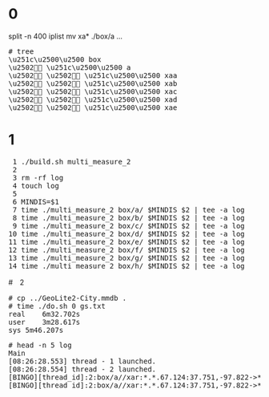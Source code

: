 # 0

split -n 400 iplist
mv xa* ./box/a
...

<pre>
# tree
\u251c\u2500\u2500 box
\u2502 \u251c\u2500\u2500 a
\u2502 \u2502 \u251c\u2500\u2500 xaa
\u2502 \u2502 \u251c\u2500\u2500 xab
\u2502 \u2502 \u251c\u2500\u2500 xac
\u2502 \u2502 \u251c\u2500\u2500 xad
\u2502 \u2502 \u251c\u2500\u2500 xae
</pre>

# 1
<pre>
 1 ./build.sh multi_measure_2
 2
 3 rm -rf log
 4 touch log
 5
 6 MINDIS=$1
 7 time ./multi_measure_2 box/a/ $MINDIS $2 | tee -a log
 8 time ./multi_measure_2 box/b/ $MINDIS $2 | tee -a log
 9 time ./multi_measure_2 box/c/ $MINDIS $2 | tee -a log
10 time ./multi_measure_2 box/d/ $MINDIS $2 | tee -a log
11 time ./multi_measure_2 box/e/ $MINDIS $2 | tee -a log
12 time ./multi_measure_2 box/f/ $MINDIS $2 | tee -a log
13 time ./multi_measure_2 box/g/ $MINDIS $2 | tee -a log
14 time ./multi_measure_2 box/h/ $MINDIS $2 | tee -a log
</pre>

#　2
<pre>
# cp ../GeoLite2-City.mmdb .
# time ./do.sh 0 gs.txt
real	6m32.702s
user	3m28.617s
sys	5m46.207s
</pre>

<pre>
# head -n 5 log 
Main
[08:26:28.553] thread - 1 launched.
[08:26:28.554] thread - 2 launched.
[BINGO][thread_id]:2:box/a//xar:*.*.67.124:37.751,-97.822->*.*.152.252:37.751,-97.822,distance:0
[BINGO][thread_id]:2:box/a//xar:*.*.67.124:37.751,-97.822->*.*.145.125:37.751,-97.822,distance:0
</pre>
